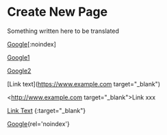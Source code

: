 # Create New Page

Something written here to be translated


[Google](https://www.google.com)[:noindex]

[Google1](https://www.google.com "{rel='noindex'}")

[Google2](https://www.google.com "zh {rel='noindex'}")


[Link text](https://www.example.com target="_blank")

<http://www.example.com target="_blank">Link xxx</http>

[Link Text](https://www.example.com) {:target="_blank"}

[Google](https://www.google.com){rel='noindex'}







